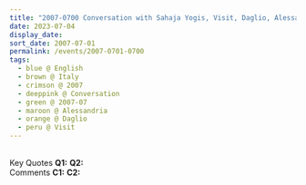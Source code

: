 ```yaml
---
title: "2007-0700 Conversation with Sahaja Yogis, Visit, Daglio, Alessandria, Italy (month not sure)"
date: 2023-07-04
display_date: 
sort_date: 2007-07-01
permalink: /events/2007-0701-0700
tags:
  - blue @ English
  - brown @ Italy
  - crimson @ 2007
  - deeppink @ Conversation
  - green @ 2007-07
  - maroon @ Alessandria
  - orange @ Daglio
  - peru @ Visit
---
```


<br>

<wave-list>
  <list-title color="DarkSeaGreen" width="55">Key Quotes</list-title>
  <list-item color="BlanchedAlmond" width="280"><b>Q1:</b> <i></i></list-item>
  <list-item color="Lavender" width="280"><b>Q2:</b> <i></i></list-item>
</wave-list>

<br>

<wave-list>
  <list-title color="DarkSeaGreen" width="55">Comments</list-title>
  <list-item color="BlanchedAlmond" width="280"><b>C1:</b> <i></i></list-item>
  <list-item color="Lavender" width="280"><b>C2:</b> <i></i></list-item>
</wave-list>